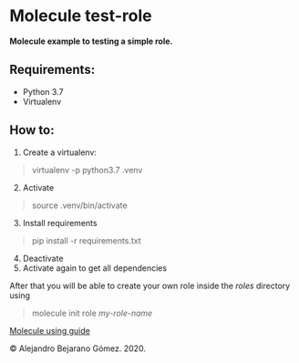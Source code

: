 # Molecule test-role

**Molecule example to testing a simple role.**

## Requirements:
- Python 3.7
- Virtualenv

## How to:
1. Create a virtualenv:
> virtualenv -p python3.7 .venv

2. Activate
> source .venv/bin/activate

3. Install requirements

> pip install -r requirements.txt

4. Deactivate
5. Activate again to get all dependencies

After that you will be able to create your own role inside the *roles* directory using

> molecule init role *my-role-name*

[Molecule using guide](https://molecule.readthedocs.io/en/latest/)


© Alejandro Bejarano Gómez. 2020.
